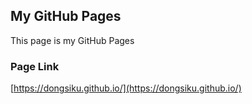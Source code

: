 ## My GitHub Pages

This page is my GitHub Pages

### Page Link
[https://dongsiku.github.io/](https://dongsiku.github.io/)
